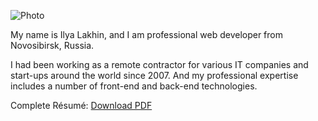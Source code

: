 ![Photo](/images/my-photo7.jpg)

My name is Ilya Lakhin, and I am professional web developer from Novosibirsk, Russia.

I had been working as a remote contractor for various IT companies and start-ups
around the world since 2007. And my professional expertise includes a number of
front-end and back-end technologies.

Complete Résumé: [Download PDF](https://dl.dropboxusercontent.com/u/26689230/cv.pdf)
